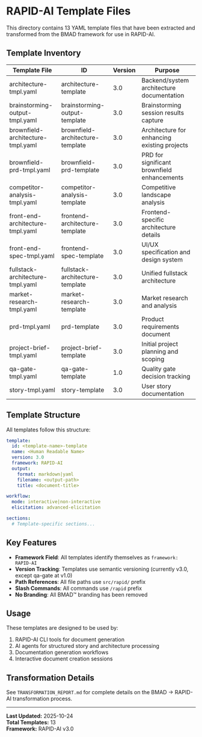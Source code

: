 # RAPID-AI Template Files

This directory contains 13 YAML template files that have been extracted and transformed from the BMAD framework for use in RAPID-AI.

## Template Inventory

| Template File | ID | Version | Purpose |
|--------------|-----|---------|---------|
| architecture-tmpl.yaml | architecture-template | 3.0 | Backend/system architecture documentation |
| brainstorming-output-tmpl.yaml | brainstorming-output-template | 3.0 | Brainstorming session results capture |
| brownfield-architecture-tmpl.yaml | brownfield-architecture-template | 3.0 | Architecture for enhancing existing projects |
| brownfield-prd-tmpl.yaml | brownfield-prd-template | 3.0 | PRD for significant brownfield enhancements |
| competitor-analysis-tmpl.yaml | competitor-analysis-template | 3.0 | Competitive landscape analysis |
| front-end-architecture-tmpl.yaml | frontend-architecture-template | 3.0 | Frontend-specific architecture details |
| front-end-spec-tmpl.yaml | frontend-spec-template | 3.0 | UI/UX specification and design system |
| fullstack-architecture-tmpl.yaml | fullstack-architecture-template | 3.0 | Unified fullstack architecture |
| market-research-tmpl.yaml | market-research-template | 3.0 | Market research and analysis |
| prd-tmpl.yaml | prd-template | 3.0 | Product requirements document |
| project-brief-tmpl.yaml | project-brief-template | 3.0 | Initial project planning and scoping |
| qa-gate-tmpl.yaml | qa-gate-template | 1.0 | Quality gate decision tracking |
| story-tmpl.yaml | story-template | 3.0 | User story documentation |

## Template Structure

All templates follow this structure:

```yaml
template:
  id: <template-name>-template
  name: <Human Readable Name>
  version: 3.0
  framework: RAPID-AI
  output:
    format: markdown|yaml
    filename: <output-path>
    title: <document-title>

workflow:
  mode: interactive|non-interactive
  elicitation: advanced-elicitation

sections:
  # Template-specific sections...
```

## Key Features

- **Framework Field**: All templates identify themselves as `framework: RAPID-AI`
- **Version Tracking**: Templates use semantic versioning (currently v3.0, except qa-gate at v1.0)
- **Path References**: All file paths use `src/rapid/` prefix
- **Slash Commands**: All commands use `/rapid` prefix
- **No Branding**: All BMAD™ branding has been removed

## Usage

These templates are designed to be used by:
1. RAPID-AI CLI tools for document generation
2. AI agents for structured story and architecture processing
3. Documentation generation workflows
4. Interactive document creation sessions

## Transformation Details

See `TRANSFORMATION_REPORT.md` for complete details on the BMAD → RAPID-AI transformation process.

---

**Last Updated:** 2025-10-24  
**Total Templates:** 13  
**Framework:** RAPID-AI v3.0
